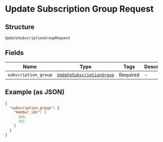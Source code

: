 
# Update Subscription Group Request

## Structure

`UpdateSubscriptionGroupRequest`

## Fields

| Name | Type | Tags | Description |
|  --- | --- | --- | --- |
| `subscription_group` | [`UpdateSubscriptionGroup`](../../doc/models/update-subscription-group.md) | Required | - |

## Example (as JSON)

```json
{
  "subscription_group": {
    "member_ids": [
      164,
      165
    ]
  }
}
```

